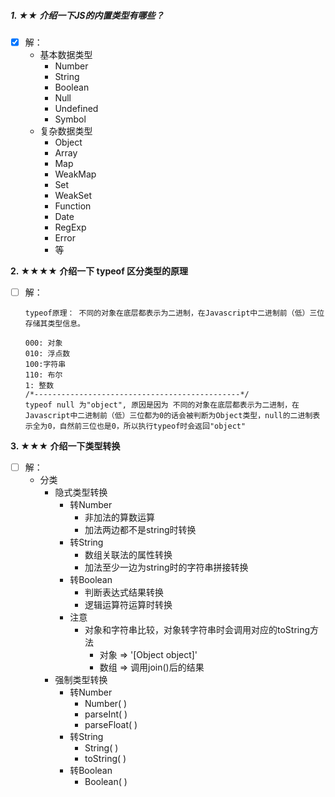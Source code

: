 ##### **1. ★★ 介绍一下JS的内置类型有哪些？**

- [x] 解：
  - 基本数据类型
    - Number
    - String
    - Boolean
    - Null
    - Undefined
    - Symbol
  - 复杂数据类型
    - Object
    - Array
    - Map
    - WeakMap
    - Set
    - WeakSet
    - Function
    - Date
    - RegExp
    - Error
    - 等



**2. ★★★★ 介绍一下 typeof 区分类型的原理**

- [ ] 解：

  ```JS
  typeof原理： 不同的对象在底层都表示为二进制，在Javascript中二进制前（低）三位存储其类型信息。
  
  000: 对象
  010: 浮点数
  100:字符串
  110: 布尔
  1: 整数
  /*----------------------------------------------*/
  typeof null 为"object", 原因是因为 不同的对象在底层都表示为二进制，在Javascript中二进制前（低）三位都为0的话会被判断为Object类型，null的二进制表示全为0，自然前三位也是0，所以执行typeof时会返回"object"
  ```



**3. ★★★ 介绍一下类型转换**

- [ ] 解：
  - 分类
    - 隐式类型转换
      - 转Number
        - 非加法的算数运算
        - 加法两边都不是string时转换
      - 转String
        - 数组关联法的属性转换
        - 加法至少一边为string时的字符串拼接转换
      - 转Boolean
        - 判断表达式结果转换
        - 逻辑运算符运算时转换
      - 注意
        - 对象和字符串比较，对象转字符串时会调用对应的toString方法
          - 对象 => '[Object object]'
          - 数组 => 调用join()后的结果
    - 强制类型转换
      - 转Number
        - Number( )
        - parseInt( )
        - parseFloat( )
      - 转String
        - String( )
        - toString( )
      - 转Boolean
        - Boolean( )














